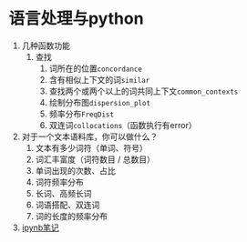 # 语言处理与python
1. 几种函数功能
   1. 查找 
      1. 词所在的位置`concordance`
      2. 含有相似上下文的词`similar`
      3. 查找两个或两个以上的词共同上下文`common_contexts`
      4. 绘制分布图`dispersion_plot`
      5. 频率分布`FreqDist`
      6. 双连词`collocations`（函数执行有error）
2. 对于一个文本语料库，你可以做什么？
    1. 文本有多少词符（单词、符号）
    2. 词汇丰富度（词符数目 / 总数目）
    3. 单词出现的次数、占比
    4. 词符频率分布
    5. 长词、高频长词
    6. 词语搭配、双连词
    7. 词的长度的频率分布
3. [ipynb笔记](python自然语言处理-1.ipynb)